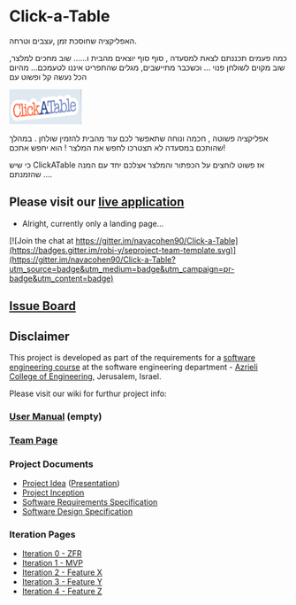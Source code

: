 # Click-a-Table

האפליקציה שחוסכת זמן ,עצבים וטרחה. 

כמה פעמים תכננתם לצאת למסעדה , סוף סוף יוצאים מהבית ו......
שוב מחכים למלצר, שוב מקוים לשולחן פנוי ...
וכשכבר מתיישבים, מגלים שהתפריט איננו לטעמכם...
מהיום הכל נעשה קל ופשוט עם 

![project logo](https://github.com/navacohen90/Click-a-Table/blob/d0dc96321f21718fc61a15c2616efbf0530f0146/logo.png)

אפליקציה פשוטה , חכמה ונוחה שתאפשר לכם עוד מהבית להזמין שולחן . במהלך שהותכם במסעדה לא תצטרכו לחפש את המלצר ! הוא יחפש אתכם! 
 
כי שיש ClickATable  אז פשוט לוחצים על הכפתור 
והמלצר אצלכם יחד עם המנה שהזמנתם ....

## Please visit our [live application](http://click-a-table.azurewebsites.net/)
- Alright, currently only a landing page...

[![Join the chat at https://gitter.im/navacohen90/Click-a-Table](https://badges.gitter.im/robi-y/seproject-team-template.svg)](https://gitter.im/navacohen90/Click-a-Table?utm_source=badge&utm_medium=badge&utm_campaign=pr-badge&utm_content=badge)

## [Issue Board](https://huboard.com/robi-y/seproject-team-template#/)

## Disclaimer
This project is developed as part of the requirements for a [software engineering course](https://github.com/jce-il/se-class/wiki) at the software engineering department - [Azrieli College of Engineering](http://www.jce.ac.il/), Jerusalem, Israel.

Please visit our wiki for furthur project info: 

### [User Manual](../../wiki/user-manual) (empty)

### [Team Page](../../wiki/team)

### Project Documents
- [Project Idea](https://github.com/miriyak/se-class/blob/master/ClickATable.docx) ([Presentation](https://github.com/miriyak/se-class/blob/master/clickatable.pptx))
- [Project Inception](../../wiki/inception)
- [Software Requirements Specification](../../wiki/srs)
- [Software Design Specification](../../wiki/sds)

### Iteration Pages
- [Iteration 0 - ZFR](../../wiki/iter0-zfr)
- [Iteration 1 - MVP]()
- [Iteration 2 - Feature X]()
- [Iteration 3 - Feature Y]()
- [Iteration 4 - Feature Z]()



